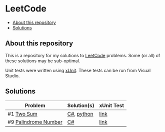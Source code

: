 # LeetCode

- [About this repository](#about-this-repository)
- [Solutions](#solutions)

## About this repository

This is a repository for my solutions to [LeetCode](https://leetcode.com/) problems. 
Some (or all) of these solutions may be sub-optimal.

Unit tests were written using [xUnit](https://xunit.net/). These tests can be run from Visual Studio.

## Solutions

| Problem | Solution(s) | xUnit Test |
|---------|-------------|------------|
| #1 [Two Sum](https://leetcode.com/problems/two-sum/) | [C#](https://github.com/TheFernandoM/LeetCode/blob/main/Solutions/C%23/Problem1_TwoSum/Problem1TwoSum.cs), [python](https://github.com/TheFernandoM/LeetCode/blob/main/Solutions/python/Problem1_TwoSum/two_sum.py)|[link](https://github.com/TheFernandoM/LeetCode/blob/main/Tests/Problem1TwoSumTest.cs)|
| #9 [Palindrome Number](https://leetcode.com/problems/palindrome-number/) | [C#](https://github.com/TheFernandoM/LeetCode/blob/main/Solutions/C%23/Problem9_PalindromeNumber/Problem9PalindromeNumber.cs) | [link](https://github.com/TheFernandoM/LeetCode/blob/main/Tests/Problem9PalindromeNumberTest.cs)|
